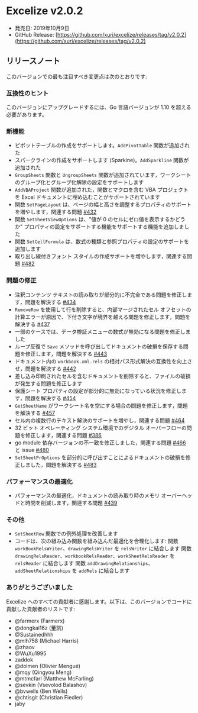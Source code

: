 # Excelize v2.0.2

* 発売日: 2019年10月9日
* GitHub Release: [https://github.com/xuri/excelize/releases/tag/v2.0.2](https://github.com/xuri/excelize/releases/tag/v2.0.2)

## リリースノート

このバージョンでの最も注目すべき変更点は次のとおりです:

### 互換性のヒント

このバージョンにアップグレードするには、Go 言語バージョンが 1.10 を超える必要があります。

### 新機能

* ピボットテーブルの作成をサポートします。`AddPivotTable` 関数が追加された
* スパークラインの作成をサポートします (Sparkine)。`AddSparkline` 関数が追加された
* `GroupSheets` 関数と `UngroupSheets` 関数が追加されています，ワークシートのグループ化とグループ化解除の設定をサポートします
* `AddVBAProject` 関数が追加された，関数とマクロを含む VBA プロジェクトを Excel ドキュメントに埋め込むことがサポートされています
* 関数 `SetPageLayout` は、ページの幅と高さを調整するプロパティのサポートを増やします，関連する問題 [#432](https://github.com/xuri/excelize/issues/432)
* 関数 `SetSheetViewOptions` は、"値が 0 のセルにゼロ値を表示するかどうか" プロパティの設定をサポートする機能をサポートする機能を追加しました
* 関数 `SetCellFormula` は、数式の種類と参照プロパティの設定のサポートを追加します
* 取り出し線付きフォント スタイルの作成サポートを増やします，関連する問題 [#482](https://github.com/xuri/excelize/issues/482)

### 問題の修正

* 注釈コンテンツ テキストの読み取りが部分的に不完全である問題を修正します，問題を解決する [#434](https://github.com/xuri/excelize/issues/434)
* `RemoveRow` を使用して行を削除すると、内部マージされたセル オフセットの計算エラーが原因で、下付き文字が境界を越える問題を修正します，問題を解決する [#437](https://github.com/xuri/excelize/issues/437)
* 一部のケースでは、データ検証メニューの数式が無効になる問題を修正しました
* ループ反復で `Save` メソッドを呼び出してドキュメントの破損を保存する問題を修正します，問題を解決する [#443](https://github.com/xuri/excelize/issues/443)
* ドキュメント内の `workbook.xml.rels` の相対パス形式解決の互換性を向上させ，問題を解決する [#442](https://github.com/xuri/excelize/issues/442)
* 差し込み印刷されたセルを含むドキュメントを削除すると、ファイルの破損が発生する問題を修正します
* 保護シート プロパティの設定が部分的に無効になっている状況を修正します，問題を解決する [#454](https://github.com/xuri/excelize/issues/454)
* `GetSheetName` がワークシート名を空にする場合の問題を修正します，問題を解決する [#457](https://github.com/xuri/excelize/issues/457)
* セル内の複数行のテキスト解決のサポートを増やし，関連する問題 [#464](https://github.com/xuri/excelize/issues/464)
* 32 ビット オペレーティング システム環境でのデジタル オーバーフローの問題を修正します，関連する問題 [#386](https://github.com/xuri/excelize/issues/386)
* go module 依存バージョンの不一致を修正しました，関連する問題 [#466](https://github.com/xuri/excelize/issues/466) と issue [#480](https://github.com/xuri/excelize/issues/480)
* `SetSheetPrOptions` を部分的に呼び出すことによるドキュメントの破損を修正しました，問題を解決する [#483](https://github.com/xuri/excelize/issues/483)

### パフォーマンスの最適化

* パフォーマンスの最適化，ドキュメントの読み取り時のメモリ オーバーヘッドと時間を削減します，関連する問題 [#439](https://github.com/xuri/excelize/issues/439)

### その他

* `SetSheetRow` 関数での例外処理を改善します
* コードは、次の組み込み関数を組み込んだ最適化を合理化します:
関数 `workBookRelsWriter`、`drawingRelsWriter` を `relsWriter` に結合します
関数 `drawingRelsReader`、`workbookRelsReader`、`workSheetRelsReader` を `relsReader` に結合します
関数 `addDrawingRelationships`、`addSheetRelationships` を `addRels` に結合します

### ありがとうございました

Excelize へのすべての貢献者に感謝します。以下は、このバージョンでコードに貢献した貢献者のリストです:

* @farmerx (Farmerx)
* @dongkai16z (董凯)
* @Sustainedhhh
* @mlh758 (Michael Harris)
* @zhaov
* @WuXu1995
* zaddok
* @dolmen (Olivier Mengué)
* @mqy (Qingyou Meng)
* @mtmcfarl (Matthew McFarling)
* @sevkin (Vsevolod Balashov)
* @bvwells (Ben Wells)
* @chtisgit (Christian Fiedler)
* jaby
